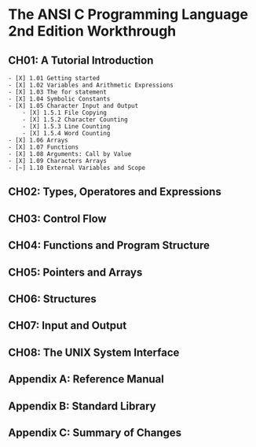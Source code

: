 # The ANSI C Programming Language 2nd Edition Workthrough

## CH01: A Tutorial Introduction
    - [X] 1.01 Getting started
    - [X] 1.02 Variables and Arithmetic Expressions
    - [X] 1.03 The for statement
    - [X] 1.04 Symbolic Constants
    - [X] 1.05 Character Input and Output
        - [X] 1.5.1 File Copying
        - [X] 1.5.2 Character Counting
        - [X] 1.5.3 Line Counting
        - [X] 1.5.4 Word Counting
    - [X] 1.06 Arrays
    - [X] 1.07 Functions
    - [X] 1.08 Arguments: Call by Value
    - [X] 1.09 Characters Arrays
    - [~] 1.10 External Variables and Scope

## CH02: Types, Operatores and Expressions

## CH03: Control Flow

## CH04: Functions and Program Structure

## CH05: Pointers and Arrays

## CH06: Structures

## CH07: Input and Output

## CH08: The UNIX System Interface

## Appendix A: Reference Manual

## Appendix B: Standard Library

## Appendix C: Summary of Changes